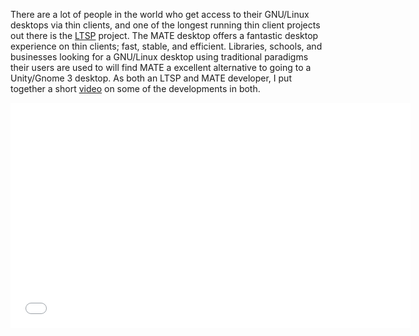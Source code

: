 <!--
.. link: http://www.youtube.com/watch?v=pnL47bbFN68
.. description:
.. tags: LTSP
.. date: 2013-03-20 11:30:13
.. title: MATE and LTSP
.. slug: 2013-03-20-mate-and-ltsp
.. author: Scott Balneaves
-->

There are a lot of people in the world who get access to their GNU/Linux
desktops via thin clients, and one of the longest running thin client projects
out there is the [LTSP](http://ltsp.org) project. The MATE desktop offers a
fantastic desktop experience on thin clients; fast, stable, and efficient.
Libraries, schools, and businesses looking for a GNU/Linux desktop using
traditional paradigms their users are used to will find MATE a excellent
alternative to going to a Unity/Gnome 3 desktop. As both an LTSP and MATE
developer, I put together a short [video](http://www.youtube.com/watch?v=pnL47bbFN68)
on some of the developments in both.

<iframe width="640" height="360" src="//www.youtube.com/embed/pnL47bbFN68" frameborder="0" allowfullscreen></iframe>
